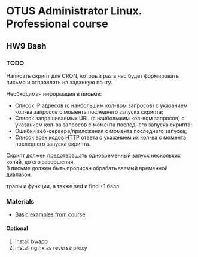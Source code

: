 # OTUS Administrator Linux. Professional course 
## HW9 Bash

### TODO
Написать скрипт для CRON, который раз в час будет формировать письмо и отправлять на заданную почту.

Необходимая информация в письме:
- Список IP адресов (с наибольшим кол-вом запросов) с указанием кол-ва запросов c момента последнего запуска скрипта;
- Список запрашиваемых URL (с наибольшим кол-вом запросов) с указанием кол-ва запросов c момента последнего запуска скрипта;
- Ошибки веб-сервера/приложения c момента последнего запуска;
- Список всех кодов HTTP ответа с указанием их кол-ва с момента последнего запуска скрипта.

Скрипт должен предотвращать одновременный запуск нескольких копий, до его завершения.  
В письме должен быть прописан обрабатываемый временной диапазон.

трапы и функции, а также sed и find +1 балл

### Materials
- [Basic examples from course](https://gitlab.com/otus_linux/stands-05-bash)


#### Optional
1. install bwapp
2. install nginx as reverse proxy
